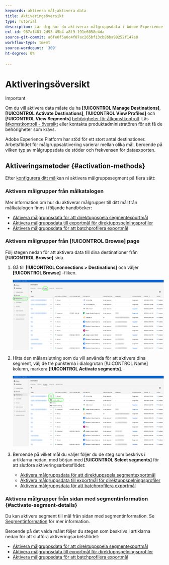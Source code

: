 ```yaml
---
keywords: aktivera mål;aktivera data
title: Aktiveringsöversikt
type: Tutorial
description: Lär dig hur du aktiverar målgruppsdata i Adobe Experience Platform till olika typer av destinationer.
exl-id: 987af401-2d93-45b4-a8f9-191e6058e4da
source-git-commit: a6fe0f5a0c4f87ac265bf13cb8bba98252f147e0
workflow-type: tm+mt
source-wordcount: '309'
ht-degree: 0%

---
```


# Aktiveringsöversikt

>[!IMPORTANT]
> 
>Om du vill aktivera data måste du ha **[!UICONTROL Manage Destinations]**, **[!UICONTROL Activate Destinations]**, **[!UICONTROL View Profiles]** och **[!UICONTROL View Segments]** [behörigheter för åtkomstkontroll](/help/access-control/home.md#permissions). Läs [åtkomstkontroll - översikt](/help/access-control/ui/overview.md) eller kontakta produktadministratören för att få de behörigheter som krävs.

Adobe Experience Platform har stöd för ett stort antal destinationer. Arbetsflödet för målgruppsaktivering varierar mellan olika mål, beroende på vilken typ av målgruppsdata de stöder och frekvensen för dataexporten.

## Aktiveringsmetoder {#activation-methods}

Efter [konfigurera ditt mål](connect-destination.md)kan ni aktivera målgruppssegment på flera sätt:

### Aktivera målgrupper från målkatalogen

Mer information om hur du aktiverar målgrupper till ditt mål från målkatalogen finns i följande handböcker:

* [Aktivera målgruppsdata för att direktuppspela segmentexportmål](activate-segment-streaming-destinations.md)
* [Aktivera målgruppsdata till exportmål för direktuppspelningsprofiler](activate-streaming-profile-destinations.md)
* [Aktivera målgruppsdata för att batchprofilera exportmål](activate-batch-profile-destinations.md)

### Aktivera målgrupper från [!UICONTROL Browse] page

Följ stegen nedan för att aktivera data till dina destinationer från **[!UICONTROL Browse]** sida.

1. Gå till **[!UICONTROL Connections > Destinations]** och väljer **[!UICONTROL Browse]** -fliken.

   ![Fliken Bläddra](../assets/ui/activation-overview/browse-tab.png)

1. Hitta den målanslutning som du vill använda för att aktivera dina segment, välj de tre punkterna i dialogrutan [!UICONTROL Name] kolumn, markera **[!UICONTROL Activate segments]**.

   ![Knappen Aktivera segment](../assets/ui/activation-overview/activate-segments.png)

1. Beroende på vilket mål du väljer följer du de steg som beskrivs i artiklarna nedan, med början med **[!UICONTROL Select segments]** för att slutföra aktiveringsarbetsflödet:

   * [Aktivera målgruppsdata för att direktuppspela segmentexportmål](activate-segment-streaming-destinations.md)
   * [Aktivera målgruppsdata till exportmål för direktuppspelningsprofiler](activate-streaming-profile-destinations.md)
   * [Aktivera målgruppsdata för att batchprofilera exportmål](activate-batch-profile-destinations.md)

### Aktivera målgrupper från sidan med segmentinformation {#activate-segment-details}

Du kan aktivera segment till mål från sidan med segmentinformation. Se [Segmentinformation](../../segmentation/ui/overview.md#segment-details) för mer information.

Beroende på det valda målet följer du stegen som beskrivs i artiklarna nedan för att slutföra aktiveringsarbetsflödet:

* [Aktivera målgruppsdata för att direktuppspela segmentexportmål](activate-segment-streaming-destinations.md)
* [Aktivera målgruppsdata till exportmål för direktuppspelningsprofiler](activate-streaming-profile-destinations.md)
* [Aktivera målgruppsdata för att batchprofilera exportmål](activate-batch-profile-destinations.md)
